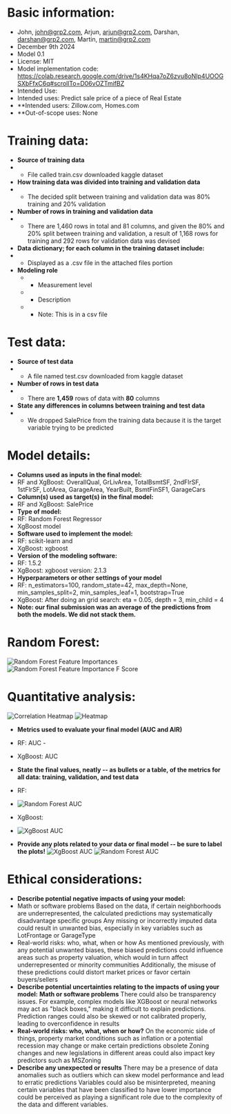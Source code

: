 # Basic information: 
* John, john@grp2.com, Arjun, arjun@grp2.com, Darshan, darshan@grp2.com, Martin, martin@grp2.com 
* December 9th 2024
* Model 0.1
* License: MIT
* Model implementation code: https://colab.research.google.com/drive/1s4KHqa7oZ6zvu8oNIp4UOOGSXbFfxC6q#scrollTo=D06vOZTmifBZ 
* Intended Use:
* Intended uses: Predict sale price of a piece of Real Estate
* **Intended users: Zillow.com, Homes.com
* **Out-of-scope uses: None

# Training data:
* **Source of training data**
* * File called train.csv downloaded kaggle dataset
* **How training data was divided into training and validation data**
* * The decided split between training and validation data was 80% training and 20% validation
* **Number of rows in training and validation data**
* * There are 1,460 rows in total and 81 columns, and given the 80% and 20% split between training and validation, a result of 1,168 rows for training and 292 rows for validation data was devised
* **Data dictionary; for each column in the training dataset include:**
* * Displayed as a .csv file in the attached files portion
*  **Modeling role**
   * * Measurement level
   * * Description
   * * Note: This is in a csv file 
# Test data:
* **Source of test data**
* * A file named test.csv downloaded from kaggle dataset 
* **Number of rows in test data**
* * There are **1,459** rows of data with **80** columns
* **State any differences in columns between training and test data**
* * We dropped SalePrice from the training data because it is the target variable trying to be predicted 
# Model details:
* **Columns used as inputs in the final model:**
* RF and XgBoost: OverallQual, GrLivArea, TotalBsmtSF, 2ndFlrSF, 1stFlrSF, LotArea, GarageArea, YearBuilt, BsmtFinSF1, GarageCars
* **Column(s) used as target(s) in the final model:**
* RF and XgBoost: SalePrice
 * **Type of model:**
* RF: Random Forest Regressor 
* XgBoost model 
* **Software used to implement the model:**
* RF: scikit-learn and 
* XgBoost: xgboost 
* **Version of the modeling software:**
* RF: 1.5.2
* XgBoost: xgboost version: 2.1.3
* **Hyperparameters or other settings of your model**
* RF: n_estimators=100, random_state=42, max_depth=None, min_samples_split=2, min_samples_leaf=1, bootstrap=True
* XgBoost: After doing an grid search: eta = 0.05, depth = 3, min_child = 4
* **Note: our final submission was an average of the predictions from both the models. We did not stack them.**

# Random Forest: 
![Random Forest Feature Importances](rf.png)
![Random Forest Feature Importance F Score](rf1.png)

# Quantitative analysis:
![Correlation Heatmap](heatmap(no_numbers).png)
![Heatmap](heatmap.png)
* **Metrics used to evaluate your final model (AUC and AIR)**
* RF: AUC - 
* XgBoost: AUC
* **State the final values, neatly -- as bullets or a table, of the metrics for all data:
training, validation, and test data**
* RF:
* ![Random Forest AUC](auc1.png)



* XgBoost:
* ![XgBoost AUC](auc2.png)

* **Provide any plots related to your data or final model -- be sure to label the plots!**
![XgBoost AUC](xgboost.png)
![Random Forest AUC](rfauc.png)


# Ethical considerations: 

* **Describe potential negative impacts of using your model:**
* Math or software problems 
Based on the data, if certain neighborhoods are underrepresented, the calculated predictions may systematically disadvantage specific groups 
Any missing or incorrectly imputed data could result in unwanted bias, especially in key variables such as LotFrontage or GarageType
* Real-world risks: who, what, when or how 
As mentioned previously, with any potential unwanted biases, these biased predictions could influence areas such as property valuation, which would in turn affect underrepresented or minority communities 
Additionally, the misuse of these predictions could distort market prices or favor certain buyers/sellers
* **Describe potential uncertainties relating to the impacts of using your model:**
**Math or software problems** 
There could also be transparency issues. For example, complex models like XGBoost or neural networks may act as "black boxes," making it difficult to explain predictions.
Prediction ranges could also be skewed or not calibrated properly, leading to overconfidence in results 
* **Real-world risks: who, what, when or how?**
On the economic side of things, property market conditions such as inflation or a potential recession may change or make certain predictions obsolete 
Zoning changes and new legislations in different areas could also impact key predictors such as MSZoning 
* **Describe any unexpected or results**
There may be a presence of data anomalies such as outliers which can skew model performance and lead to erratic predictions
Variables could also be misinterpreted, meaning certain variables that have been classified to have lower importance could be perceived as playing a significant role due to the complexity of the data and different variables.

